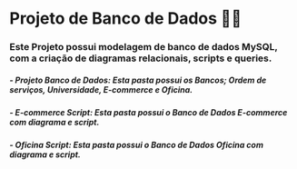 # Projeto de Banco de Dados :woman_technologist: 

### Este Projeto possui modelagem de banco de dados MySQL, com a criação de diagramas relacionais, scripts e queries.

##### -  Projeto Banco de Dados: Esta pasta possui os Bancos; Ordem de serviços, Universidade, E-commerce e Oficina.
##### -  E-commerce Script: Esta pasta possui o Banco de Dados E-commerce com diagrama e script.
##### - Oficina Script: Esta pasta possui o Banco de Dados Oficina com diagrama e script.

